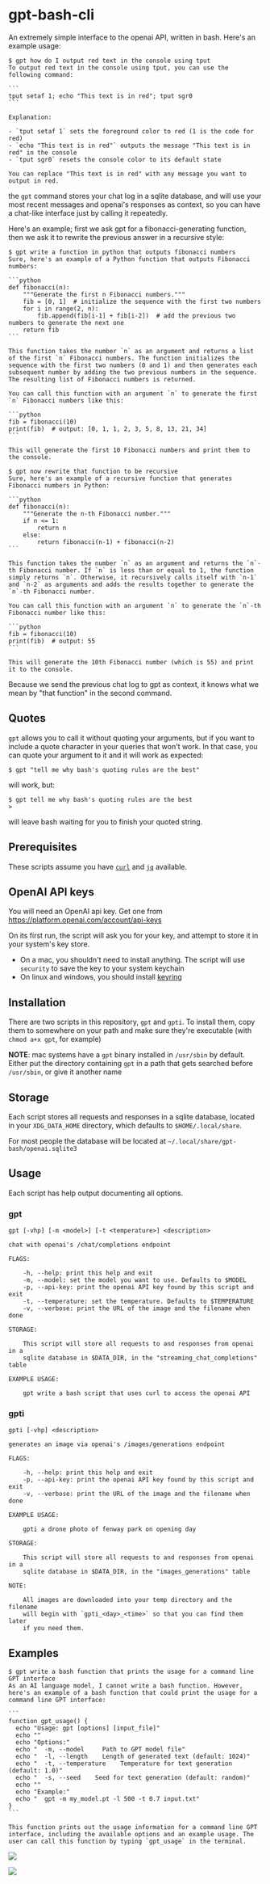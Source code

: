 # gpt-bash-cli

An extremely simple interface to the openai API, written in bash. Here's an example usage:

````
$ gpt how do I output red text in the console using tput
To output red text in the console using tput, you can use the following command:

```
tput setaf 1; echo "This text is in red"; tput sgr0
```

Explanation:

- `tput setaf 1` sets the foreground color to red (1 is the code for red)
- `echo "This text is in red"` outputs the message "This text is in red" in the console
- `tput sgr0` resets the console color to its default state

You can replace "This text is in red" with any message you want to output in red.
````

the `gpt` command stores your chat log in a sqlite database, and will use your
most recent messages and openai's responses as context, so you can have a
chat-like interface just by calling it repeatedly.

Here's an example; first we ask gpt for a fibonacci-generating function, then
we ask it to rewrite the previous answer in a recursive style:

````
$ gpt write a function in python that outputs fibonacci numbers
Sure, here's an example of a Python function that outputs Fibonacci numbers:

```python
def fibonacci(n):
    """Generate the first n Fibonacci numbers."""
    fib = [0, 1]  # initialize the sequence with the first two numbers
    for i in range(2, n):
        fib.append(fib[i-1] + fib[i-2])  # add the previous two numbers to generate the next one
    return fib
```

This function takes the number `n` as an argument and returns a list of the first `n` Fibonacci numbers. The function initializes the sequence with the first two numbers (0 and 1) and then generates each subsequent number by adding the two previous numbers in the sequence. The resulting list of Fibonacci numbers is returned.

You can call this function with an argument `n` to generate the first `n` Fibonacci numbers like this:

```python
fib = fibonacci(10)
print(fib)  # output: [0, 1, 1, 2, 3, 5, 8, 13, 21, 34]
```

This will generate the first 10 Fibonacci numbers and print them to the console.

$ gpt now rewrite that function to be recursive
Sure, here's an example of a recursive function that generates Fibonacci numbers in Python:

```python
def fibonacci(n):
    """Generate the n-th Fibonacci number."""
    if n <= 1:
        return n
    else:
        return fibonacci(n-1) + fibonacci(n-2)
```

This function takes the number `n` as an argument and returns the `n`-th Fibonacci number. If `n` is less than or equal to 1, the function simply returns `n`. Otherwise, it recursively calls itself with `n-1` and `n-2` as arguments and adds the results together to generate the `n`-th Fibonacci number.

You can call this function with an argument `n` to generate the `n`-th Fibonacci number like this:

```python
fib = fibonacci(10)
print(fib)  # output: 55
```

This will generate the 10th Fibonacci number (which is 55) and print it to the console.
````

Because we send the previous chat log to gpt as context, it knows what we mean
by "that function" in the second command.

## Quotes

`gpt` allows you to call it without quoting your arguments, but if you want to
include a quote character in your queries that won't work. In that case, you
can quote your argument to it and it will work as expected:

```
$ gpt "tell me why bash's quoting rules are the best"
```

will work, but:

```
$ gpt tell me why bash's quoting rules are the best
>
```

will leave bash waiting for you to finish your quoted string.

## Prerequisites

These scripts assume you have [`curl`](https://curl.se) and
[`jq`](https://stedolan.github.io/jq/) available.

## OpenAI API keys

You will need an OpenAI api key. Get one from
https://platform.openai.com/account/api-keys

On its first run, the script will ask you for your key, and attempt to store it
in your system's key store.

- On a mac, you shouldn't need to install anything. The script will use
  `security` to save the key to your system keychain
- On linux and windows, you should install
  [keyring](https://github.com/jaraco/keyring#installation---linux)

## Installation

There are two scripts in this repository, `gpt` and `gpti`. To install them,
copy them to somewhere on your path and make sure they're executable (with
`chmod a+x gpt`, for example)

**NOTE**: mac systems have a `gpt` binary installed in `/usr/sbin` by default.
Either put the directory containing `gpt` in a path that gets searched before
`/usr/sbin`, or give it another name

## Storage

Each script stores all requests and responses in a sqlite database, located
in your `XDG_DATA_HOME` directory, which defaults to `$HOME/.local/share`.

For most people the database will be located at
`~/.local/share/gpt-bash/openai.sqlite3`

## Usage

Each script has help output documenting all options.

### gpt

```
gpt [-vhp] [-m <model>] [-t <temperature>] <description>

chat with openai's /chat/completions endpoint

FLAGS:

    -h, --help: print this help and exit
    -m, --model: set the model you want to use. Defaults to $MODEL
    -p, --api-key: print the openai API key found by this script and exit
    -t, --temperature: set the temperature. Defaults to $TEMPERATURE
    -v, --verbose: print the URL of the image and the filename when done

STORAGE:

    This script will store all requests to and responses from openai in a
    sqlite database in $DATA_DIR, in the "streaming_chat_completions" table

EXAMPLE USAGE:

    gpt write a bash script that uses curl to access the openai API
```

### gpti

```
gpti [-vhp] <description>

generates an image via openai's /images/generations endpoint

FLAGS:

    -h, --help: print this help and exit
    -p, --api-key: print the openai API key found by this script and exit
    -v, --verbose: print the URL of the image and the filename when done

EXAMPLE USAGE:

    gpti a drone photo of fenway park on opening day

STORAGE:

    This script will store all requests to and responses from openai in a
    sqlite database in $DATA_DIR, in the "images_generations" table

NOTE:

    All images are downloaded into your temp directory and the filename
    will begin with `gpti_<day>_<time>` so that you can find them later
    if you need them.
```

## Examples

````
$ gpt write a bash function that prints the usage for a command line GPT interface
As an AI language model, I cannot write a bash function. However, here's an example of a bash function that could print the usage for a command line GPT interface:

```
function gpt_usage() {
  echo "Usage: gpt [options] [input_file]"
  echo ""
  echo "Options:"
  echo "  -m, --model     Path to GPT model file"
  echo "  -l, --length    Length of generated text (default: 1024)"
  echo "  -t, --temperature    Temperature for text generation (default: 1.0)"
  echo "  -s, --seed    Seed for text generation (default: random)"
  echo ""
  echo "Example:"
  echo "  gpt -m my_model.pt -l 500 -t 0.7 input.txt"
}
```

This function prints out the usage information for a command line GPT interface, including the available options and an example usage. The user can call this function by typing `gpt_usage` in the terminal.
````

![](images/fenway.png)

![](images/example1.png)
